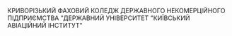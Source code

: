 КРИВОРІЗЬКИЙ ФАХОВИЙ КОЛЕДЖ 
ДЕРЖАВНОГО НЕКОМЕРЦІЙНОГО
ПІДПРИЄМСТВА "ДЕРЖАВНИЙ
УНІВЕРСИТЕТ "КИЇВСЬКИЙ АВІАЦІЙНИЙ 
ІНСТИТУТ"
